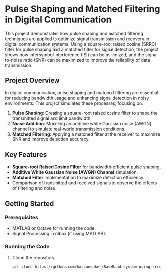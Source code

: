 # Pulse Shaping and Matched Filtering in Digital Communication

This project demonstrates how pulse shaping and matched filtering techniques are applied to optimize signal transmission and recovery in digital communication systems. Using a square-root raised cosine (SRRC) filter for pulse shaping and a matched filter for signal detection, the project shows how intersymbol interference (ISI) can be minimized, and the signal-to-noise ratio (SNR) can be maximized to improve the reliability of data transmission.

## Project Overview

In digital communication, pulse shaping and matched filtering are essential for reducing bandwidth usage and enhancing signal detection in noisy environments. This project simulates these processes, focusing on:

1. **Pulse Shaping**: Creating a square-root raised cosine filter to shape the transmitted signal and limit bandwidth.
2. **Noise Addition**: Modeling an additive white Gaussian noise (AWGN) channel to simulate real-world transmission conditions.
3. **Matched Filtering**: Applying a matched filter at the receiver to maximize SNR and improve detection accuracy.

## Key Features

- **Square-root Raised Cosine Filter** for bandwidth-efficient pulse shaping.
- **Additive White Gaussian Noise (AWGN) Channel** simulation.
- **Matched Filter** implementation to maximize detection efficiency.
- Comparison of transmitted and received signals to observe the effects of filtering and noise.

## Getting Started

### Prerequisites

- MATLAB or Octave for running the code.
- Signal Processing Toolbox (if using MATLAB).



### Running the Code

1. Clone the repository:
   ```bash
   git clone https://github.com/hassansaker/BaseBand-system-using-srrc.git
